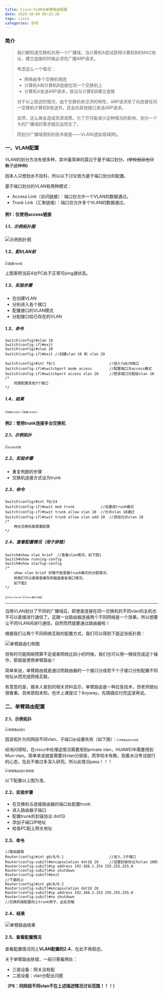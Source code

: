 ```yaml
---
title: Cisco-VLAN与单臂路由配置
date: 2020-10-09 00:25:28
tags: cisco
categories: 杂项
---
```


### 简介

>我们都知道交换机共用一个广播域，当计算机A尝试获得计算机B的MAC地址，建立连接的时候必须先广播ARP请求。
>
>考虑这么一个情况：
>
>- 网络由多个交换机相连
>- 计算机A和计算机B连接在同一个交换机上
>- 计算机A发送ARP请求，尝试与计算机B建立连接
>
>对于以上叙述的情况，由于交换机有泛洪的特性，ARP请求除了向连接在同一交换机计算机B发送外，还会向其他接口发送ARP请求。
>
>显然，这么做会造成资源浪费。为了尽可能减少这种情况的影响，划分一个大的广播域的需求就应运而生了。
>
>而划分广播域用到的技术就是——VLAN(虚拟局域网)。

<!-- more-->

### 一、VLAN配置

VLAN的划分方法有很多种，其中最简单的莫过于基于端口划分。~~(学校目前也只教了这种啊)~~

因本人只想划水不挂科，所以以下讨论皆为基于端口划分的配置。

基于端口划分的VLAN有两种模式：

- Access Link（访问链接）：端口仅允许一个VLAN的数据通过。
- Trunk Link（汇聚链接）：端口仅允许多个VLAN的数据通过。

#### 例1：仅使用access链接

##### 1.1、示例拓扑图

![示例拓扑图](示例拓扑图.png)

##### 1.2、配VLAN前

<img src="配置vlan前.png" alt="配置vlan前" style="zoom: 67%;" />

上图表明当前4台PC处于正常可ping通状态。

##### 1.3、实验步骤

- 在创建VLAN
- 分别进入各个接口
- 配置接口的VLAN模式
- 分配接口给已存在的VLAN

##### 1.3、命令

```
Switch(config)#vlan 10
Switch(config-if)#exit
Switch(config)#vlan 20
Switch(config-if)#exit //创建vlan 10 和 vlan 20

Switch(config)#int f0/1							//进入fa0/0端口
Switch(config-if)#switchport mode access 		//配置端口为access模式
Switch(config-if)#switchport access vlan 10		//把该端口分配给vlan 10
/*
	同理配置其他3个端口
*/

```

##### 1.4、结果

<img src="配置vlan后(1).png" alt="配置vlan后(1)" style="zoom:50%;" />

<img src="配置vlan后(2).png" alt="配置vlan后(2)" style="zoom: 50%;" />

#### 例2：使用trunk连接多台交换机

##### 2.1、示例拓扑

<img src="trunk示例.png" alt="trunk示例" style="zoom:67%;" />

##### 2.2、实验步骤

- 重复例题的步骤
- 交换机连接方式设为trunk

##### 2.3、命令

```
Switch(config)#int f0/24
Switch(config-if)#swit mod trunk			//设置成trunk模式
Switch(config-if)#swit trunk allow vlan 10	//允许vlan 10通过
Switch(config-if)#swit trunk allow vlan add 20	//添加允许vlan 20
/*
	两台交换机都需要配置
*/
```

##### 2.4、查看配置情况（用于排错）

```
Switch#show vlan brief	//查看vlan情况，如下图1
Switch#show running-config
Switch#show startup-config
/*
	show vlan brief 好像不能查看trunk模式的分配情况，
	但我们可以直接查缓存和磁盘看各端口情况。
	如下图2
*/
```

<img src="show-vlan-bri.png" alt="show-vlan-bri" style="zoom: 50%;" />

<img src="show-缓存or磁盘.png" alt="show-缓存or磁盘" style="zoom:50%;" />



***

当用VLAN划分了不同的广播域后，即使是连接在同一交换机的不同vlan的主机也不可以直接进行通信了。这跟一台路由器连接两个不同网络是一个效果。所以想要让不同VLAN间进行通信，自然而然就要通过路由器啦！

根据我们让两个不同网络互联的配置方式，我们可以得到下面这张拓扑图：

![单臂路由引例图](单臂路由引例图.png)

但有时可能网络预算不足或者网络比较小的时候，我们也可以用一根线完成这个操作，那就是使用单臂路由！

简单来说，单臂路由就是通过把路由器的一个接口分成若干个子接口分别配置不同地址从而完成网络互联。

有意思的是，据本人查到的相关资料显示，单臂路由是一种应急技术，但老师貌似很看重。具体原因未知，也许上课提过？Anyway，先搞搞应付完这波再说。

### 二、单臂路由配置

#### 2.1、示例拓扑

<img src="单臂路由拓扑.png" alt="单臂路由拓扑" style="zoom:67%;" />

因该拓扑为同网段不同vlan，子端口ip设置失败（如下图）：<img src="单臂路由拓扑失败图.png" alt="单臂路由拓扑失败图" style="zoom:50%;" />

经询问得知，在cisco中处理这情况需要用到private vlan，HUAWEI中需要用到Mux-vlan。简单来说就是需要对vlan分层级，而学校木有教，抱着水过考试就行的心态，在此不做过多深入研究。所以此情况pass！！！

<img src="单臂路由拓扑简单图.png" alt="单臂路由拓扑简单图" style="zoom:67%;" />

以下配置以上图为准。

#### 2.2、实验步骤

- 在交换机与连接路由器的端口处配置trunk
- 进入路由器子端口
- 配置trunk的封装协议 dot1Q
- 添加子端口IP地址
- 给各PC配上网关地址

#### 2.3、命令

```
//路由器端
Router(config)#int g0/0/0.1						//进入.1子端口
Router(config-subif)#encapsulation dot1Q 10		//设置封装协议为vlan 10的
Router(config-subif)#ip address 192.168.1.254 255.255.255.0
Router(config-subif)#no shutdown
Router(config-subif)#exit
//下面同上
Router(config)#int g0/0/0.2
Router(config-subif)#encapsulation dot1Q 20		
Router(config-subif)#ip address 192.168.2.253 255.255.255.0
Router(config-subif)#no shutdown
//交换机端配置同上trunk例子，此处忽略

```

#### 2.4、结果

![单臂路由结果](单臂路由结果.png)

#### 2.5、查看配置情况

查看配置情况同上**VLAN配置的2.4**，在此不再叙述。

关于单臂路由排错，一般只需看两处：

- 三层设备：网关没有配
- 二层设备：vlan分配出问题

**（PS：同网段不同vlan不在上述描述情况讨论范围！！！）**
